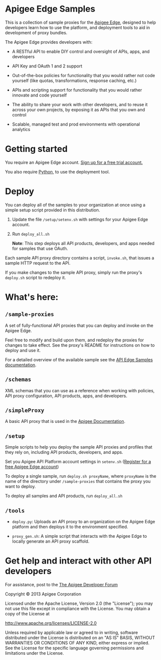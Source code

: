 # Apigee Edge Samples

This is a collection of sample proxies for the [Apigee Edge](http://apigee.com/about/enterprise), designed to help developers 
learn how to use the platform, and deployment tools to aid in development of proxy bundles.

The Apigee Edge provides developers with:

* A RESTful API to enable DIY control and oversight of APIs, apps, and developers 

* API Key and OAuth 1 and 2 support

* Out-of-the-box policies for functionality that you would rather not code yourself (like quotas, transformations, response caching, etc.)

* APIs and scripting support for functionality that you would rather innovate and code yourself

* The ability to share your work with other developers, and to reuse it across your own projects, by exposing it as APIs that you own and control

* Scalable, managed test and prod environments with operational analytics

# Getting started

You require an Apigee Edge account. [Sign up for a free trial account.](https://accounts.apigee.com/accounts/sign_up)

You also require [Python](http://python.org/getit/), to use the deployment tool.

# Deploy

You can deploy all of the samples to your organization at once using a simple setup script provided in this distribution.

1. Update the file `/setup/setenv.sh` with settings for your Apigee Edge account.

2. Run `deploy_all.sh`

    **Note**: This step deploys all API products, developers, and apps needed for samples that use OAuth.

Each sample API proxy directory contains a script, `invoke.sh`, that issues a sample HTTP request to the API.

If you make changes to the sample API proxy, simply run the proxy's `deploy.sh` script to redeploy it.

# What's here:

## `/sample-proxies`

A set of fully-functional API proxies that you can deploy and invoke on the Apigee Edge.

Feel free to modify and build upon them, and redeploy the proxies for changes to take effect. See the proxy's README for instructions on how to deploy and use it.

For a detailed overview of the available sample see the [API Edge Samples documentation](http://apigee.com/docs/enterprise/content/api-platform-samples).

## `/schemas`

XML schemas that you can  use as a reference when working with policies, API proxy configuration,
API products, apps, and developers.

## `/simpleProxy`

A basic API proxy that is used in the [Apigee Documentation](http://apigee.com/docs).

## `/setup`

Simple scripts to help you deploy the sample API proxies and profiles that they 
rely on, including API products, developers, and apps.

Set you Apigee API Platform account settings in `setenv.sh` ([Register for a free Apigee Edge account](http://eneterprise.apigee.com/signup))

To deploy a single sample, run `deploy.sh proxyName`, where `proxyName` is the name of the directory under `/sample-proxies` that contains the proxy you want to deploy.

To deploy all samples and API products, run `deploy_all.sh`

## `/tools`

* `deploy.py`: Uploads an API proxy to an organization on the Apigee Edge platform and then deploys it to the environment specified.

* `proxy_gen.sh`: A simple script that interacts with the Apigee Edge to locally generate an API proxy scaffold.

# Get help and interact with other API developers

For assistance, post to the [The Apigee Developer Forum](http://support.apigee.com)

Copyright © 2013 Apigee Corporation

Licensed under the Apache License, Version 2.0 (the "License"); you may 
not use this file except in compliance with the License. You may obtain 
a copy of the License at

http://www.apache.org/licenses/LICENSE-2.0

Unless required by applicable law or agreed to in writing, software
distributed under the License is distributed on an "AS IS" BASIS,
WITHOUT WARRANTIES OR CONDITIONS OF ANY KIND, either express or implied.
See the License for the specific language governing permissions and
limitations under the License.
